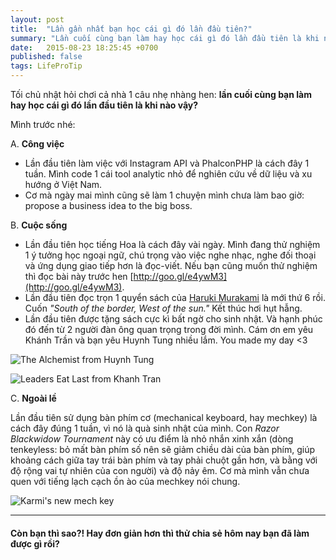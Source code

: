 ```yaml
---
layout: post
title:  "Lần gần nhất bạn học cái gì đó lần đầu tiên?"
summary: "Lần cuối cùng bạn làm hay học cái gì đó lần đầu tiên là khi nào vậy?"
date:   2015-08-23 18:25:45 +0700
published: false
tags: LifeProTip
---
```

Tối chủ nhật hỏi chơi cả nhà 1 câu nhẹ nhàng hen: **lần cuối cùng bạn làm hay học cái gì đó lần đầu tiên là khi nào vậy?**

Mình trước nhé:

A. **Công việc**

- Lần đầu tiên làm việc với Instagram API và PhalconPHP là cách đây 1 tuần. Mình code 1 cái tool analytic nhỏ để nghiên cứu về dữ liệu và xu hướng ở Việt Nam.
- Cơ mà ngày mai mình cũng sẽ làm 1 chuyện mình chưa làm bao giờ: propose a business idea to the big boss.

B. **Cuộc sống**

- Lần đầu tiên học tiếng Hoa là cách đây vài ngày. Mình đang thử nghiệm 1 ý tưởng học ngoại ngữ, chú trọng vào việc nghe nhạc, nghe đối thoại và ứng dụng giao tiếp hơn là đọc-viết. Nếu bạn cũng muốn thử nghiệm thì đọc bài này trước hen [http://goo.gl/e4ywM3](http://goo.gl/e4ywM3).
- Lần đầu tiên đọc trọn 1 quyển sách của [Haruki Murakami](Haruki-Murakami-desk.html) là mới thứ 6 rồi. Cuốn _"South of the border, West of the sun."_ Kết thúc hơi hụt hẫng.
- Lần đầu tiên được tặng sách cực kì bất ngờ cho sinh nhật. Và hạnh phúc đó đến từ 2 người đàn ông quan trọng trong đời mình. Cám ơn em yêu Khánh Trần và bạn yêu Huynh Tung nhiều lắm. You made my day <3

![The Alchemist from Huynh Tung](https://cloud.githubusercontent.com/assets/3367376/12884985/9f13b700-ce94-11e5-9086-51b8b086c1bd.png)

![Leaders Eat Last from Khanh Tran](https://cloud.githubusercontent.com/assets/3367376/12884990/a7c1039e-ce94-11e5-8d92-4ea70efd7d28.png)

C. **Ngoài lề**

Lần đầu tiên sử dụng bàn phím cơ (mechanical keyboard, hay mechkey) là cách đây đúng 1 tuần, vì nó là quà sinh nhật của mình. Con _Razor Blackwidow Tournament_ này có ưu điểm là nhỏ nhắn xinh xắn (dòng tenkeyless: bỏ mất bàn phím số nên sẽ giảm chiều dài của bàn phím, giúp khoảng cách giữa tay trái bàn phím và tay phải chuột gần hơn, và bằng với độ rộng vai tự nhiên của con người) và độ nảy êm. Cơ mà mình vẫn chưa quen với tiếng lạch cạch ồn ào của mechkey nói chung.

![Karmi's new mech key](https://cloud.githubusercontent.com/assets/3367376/12884994/b224d5c2-ce94-11e5-817f-d56e0467f0c8.png)

------

#### Còn bạn thì sao?! Hay đơn giản hơn thì thử chia sẻ hôm nay bạn đã làm được gì rồi?
